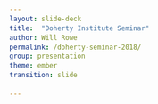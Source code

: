 ```yaml
---
layout: slide-deck
title:  "Doherty Institute Seminar"
author: Will Rowe
permalink: /doherty-seminar-2018/
group: presentation
theme: ember
transition: slide

---
```


<script type="text/template">

#### Doherty Institute 2018

***

# Microbiome, Assemble!

***

<i>bringing together microbiome analytics to combat the big data challenges facing genomics</i>

***

<br/>email: [will.rowe@stfc.ac.uk](will.rowe@stfc.ac.uk) | twitter: [wil_rowe](https://twitter.com/wil_rowe)

----

***

## Talk overview

***

* Background
 - what are the big data challenges facing genomics?
 - what is microbiome analytics?

* Sketching microbiomes
 - histosketching for fast indexing, clustering and ML
 - indexing variation graphs and resistome profiling

* Software and a case study
 - **M**icrobiome **C**haracterisation **U**tilities
    - HULK, BANNER, THOR, GROOT & DRAX!
 - identifying neonatal dysbiosis

----

* Genomic research has a '[big data]()' problem
  - collections of genomic data continue to grow
  - certain questions don't scale
    - finding frequent items
    - counting distinct elements
  - requires large time/compute resources

* Rather than bigger computers, what can we do?
 - reduce the data
 - approximate the data
 - streamline data processing

---

"[Analytics]() is the discovery, interpretation, and communication of meaningful patterns in data; focusing on what will happen next"

<br/>
<div align="right">
<i>Wikipedia<i/>
<div/>

----

<section data-background-image="{{site.url}}/slides/slide-data/melb-2018/comic-strip-1.png" data-background-size="contain" background-repeat="no-repeat"><h2></h2></section>

----

"[Data sketching]() produces an approximate answer based on a summary ([sketch]()) of the data. Following its processing, data is dropped and is no longer accessible"

<br/>
<div align="right">
<i>Cormode, G. ACM 2017<i/>
<div/>

---

* [Data sketching]() can enable microbiome analytics
 - can process data streams in small, fixed memory
 - only needs a single pass of the data
 - probabilistic but with error bounds

* Recent sketching tools using MinHash ( e.g. [mash](), [sourmash]()) are great!
 - find similar genomes
 - find what's in your microbiome sample
 - get distances to build quick trees

* There are some drawbacks, especially for microbiome analytics
 - MinHash doesn't include k-mer frequency information during sketching
 - MinHash doesn't account for impact of relative set size

---

"The [histogram sketch]() (or histosketch) data structure maintains a set of fixed size sketches to approximate the overall histogram as it is received from a data stream"

<br/>
<div align="right">
<i>Yang et al. ICDM 2017<i/>
<div/>

---

![](http://image.slidesharecdn.com/trimble-msu-sequences-140505091324-phpapp02/95/all-kmers-are-not-created-equal-recognizing-the-signal-from-the-noise-in-largescale-metagenomes-23-638.jpg?cb=1399281754)

> Trimble, W. - [tinyurl.com/y8823y6v](https://tinyurl.com/y8823y6v)

---

<img src="https://raw.githubusercontent.com/will-rowe/hulk/master/paper/img/figures/pngs/figure-1.png" width="60%">

> Rowe, WPM et al. [Streaming histogram sketching for rapid microbiome analytics. BioRxiv 2018](https://doi.org/10.1101/408070)

---

* [Histosketch]() algorithm
  - designed for similarity comparisons of customer activity information
  - implemented here to process streaming k-mer spectra

* Uses [consistent weighted sampling]()
 - keeps track of k-mer frequency information
 - accounts for differences in relative set size

* Several applications
  - sample dissimilarity estimation
  - rapid microbiome catalogue searching
  - classification of microbiome samples in near real-time

---

<img src="https://raw.githubusercontent.com/will-rowe/hulk/master/paper/img/figures/pngs/figure-2.png" width="50%">

* Microbiome samples from different body sites (CAMI project)

* Histosketched 48 samples in [1m30s]()

* Histosketches cluster by body site using Jaccard similarity

---

<img src="https://raw.githubusercontent.com/will-rowe/hulk/master/paper/img/figures/pngs/figure-4.png" width="50%">

* Index the sketches using LSH Forest scheme

* Indexes are updatable

* Index searches predominantly return samples from same body site

---

![]({{site.url}}/slides/slide-data/melb-2018/iaai19.png)

* Multi-class and binary classification of microbiome samples

* Relevance Vector Machine (RVM), Support Vector Machines (SVM), Random Forests (RF), Naive Bayes (NB)

> Carrieri , AP., Rowe, WPM et al. [A Fast Machine Learning Workflow for Rapid Phenotype Prediction from Whole Shotgun Metagenomes. IAAI 2018]()

----

<section data-background-image="{{site.url}}/slides/slide-data/melb-2018/comic-strip-1.png" data-background-size="contain" background-repeat="no-repeat"><h2></h2></section>

----

<img src="https://raw.githubusercontent.com/will-rowe/hulk/master/paper/img/misc/hulk-logo-with-text.png" width="30%">

[H]()istosketching [U]()sing [L]()ittle [K]()mers

> $ conda install hulk || [github.com/will-rowe/hulk](https://github.com/will-rowe/hulk)

---

<img src="https://raw.githubusercontent.com/will-rowe/banner/master/misc/logo/banner-logo-with-text.png" width="40%">

> $ conda install banner || [github.com/will-rowe/banner](https://github.com/will-rowe/banner)

---

<img src="https://raw.githubusercontent.com/will-rowe/thor/master/paper/img/misc/thor-logo-with-text.png" width="30%">

[T]()ransforming [H]()ashed [O]()TUs to [R]()GB

> [github.com/will-rowe/thor](https://github.com/will-rowe/thor)

----

<section data-background-image="{{site.url}}/slides/slide-data/melb-2018/comic-strip-2.png" data-background-size="contain" background-repeat="no-repeat"><h2></h2></section>

----

Update this slide:

Once we have identified microbiomes of interest, how can we quickly check for genes of interest?

> [Rowe, WPM et al. Indexed variation graphs for efficient and accurate resistome profiling. Bioinformatics 2018](https://doi.org/10.1093/bioinformatics/bty387)

---

***

### Indexed variation graphs: [indexing]()

***

* A gene database is clustered, then converted to variation graphs

* Graph traversals are windowed and decomposed to k-mer sets

* A [MinHash sketch]() is kept for each window of a graph traversal

![groot-figure-1a]({{site.url}}/slides/slide-data/iror/figure-1a.png)

---

***

### Indexed variation graphs: [seeding]()

***

* Query reads are quality checked, trimmed and MinHashed

* The read sketch is queried against the index using additional [Locality Sensitive Hashing]()

* Seeds are determined using ranked [Jaccard Similarity]() estimates

![groot-figure-1b]({{site.url}}/slides/slide-data/iror/figure-1b.png)

---

***

### Indexed variation graphs: [aligning]()

***

* Assumption: majority of reads do not contain novel SNPs or errors

* Hierarchical local alignment
 - exact match > shuffled seed > gapped-end alignment

* Score traversal to classify an alignment (unique, perfect etc.)

![groot-figure-1c]({{site.url}}/slides/slide-data/iror/figure-1c.png)

----

<section data-background-image="{{site.url}}/slides/slide-data/melb-2018/comic-strip-2.png" data-background-size="contain" background-repeat="no-repeat"><h2></h2></section>

----

<img src="https://raw.githubusercontent.com/will-rowe/groot/master/paper/img/misc/groot-logo-with-text.png" width="30%">

[G]()raphing [R]()esistance [O]()ut [O]()f me[T]()agenomes

> $ conda install groot || [github.com/will-rowe/groot](https://github.com/will-rowe/groot)

----

A case study: designing an analysis workflow for profiling the neonatal microbiome

<br/>
<div align="right">
<i>collaboration with Lindsay Hall (Quadram)<i/>
<div/>

---

* A clinically relevant dataset
  - gut microbiome profiles from a cohort of healthy pre-term neonates
  - from a single hospital

* Profiling the gut microbiota of preterm infants
  - correlating this to health data
  - investigate impact of antibiotics

* Workflow aims
  - quickly identify microbiomes exhibiting dysbiosis
  - identify Antibiotic Resistance Genes (ARGs)
  - determine ARG carriage
  - detect changes in longitudinal samples
  - work on a laptop

---

![img]({{site.url}}/slides/slide-data/genome-science/tools-logos.png)

---

![img]({{site.url}}/slides/slide-data/genome-science/tools-workflow.png)

---

* Histosketching with [HULK]()
  - clusters the samples

* Classification with [BANNER]()
  - predicts dysbiosis in ~10 seconds / sample

* Gene detection with [GROOT]()
 - ARGs identified in ~30 seconds / sample

* Automate with [DRAX]() (in development)
 - reproducible pipeline
 - adds Metacherchant for identifying gene carriage

---

![img]({{site.url}}/slides/slide-data/iror/tmp.jpg)

* Single blaSHV (blaSHV-11) gene present at day 7 post initial antibiotic treatment

*  Multiple blaSHV variants present at day 18 post initial antibiotic treatment

* Graph bubbles correspond to variant nodes that bring additional extended-spectrum beta-lactamase activity to blaSHV (e.g. blaSHV-40)

----

### [Acknowledgements]()

***

| STFC | IBM Research |
| :--: | :----------: |
| Martyn Winn | Anna Carrieri |
| | Edward Pyzer-Knapp |
| | |

| Quadram Institute | Imperial College London |
| :----------------:| :---------------------: |
| Lindsay Hall | Simon Kroll |
| Cristina Alcon-Giner | Alex Shaw |
| Shabhonam Caim | Kathleen Sim |
| | |

----

#### Doherty Institute 2018

***

# Thanks for listening

***

<br/>email: [will.rowe@stfc.ac.uk](will.rowe@stfc.ac.uk) | software: [github.com/will-rowe](https://github.com/will-rowe)

twitter: [wil_rowe](https://twitter.com/wil_rowe) | slides: [will-rowe.github.io/doherty-seminar-2018](https://will-rowe.github.io/doherty-seminar-2018)

</script>
<section>
    <pre><code data-trim data-noescape>
    </code></pre>
</section>
